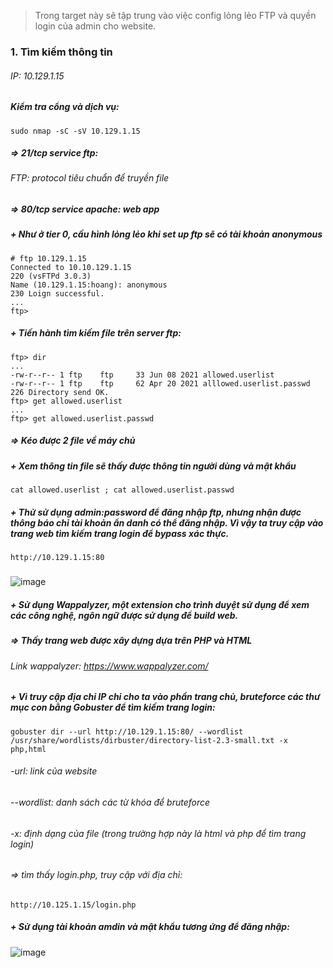 > Trong target này sẽ tập trung vào việc config lỏng lẻo FTP và quyền login của admin cho website.
### 1. Tìm kiếm thông tin 
###### IP: 10.129.1.15
##### Kiểm tra cổng và dịch vụ:
` sudo nmap -sC -sV 10.129.1.15 `
##### => 21/tcp service ftp: 
###### FTP: protocol tiêu chuẩn để truyền file
##### => 80/tcp service apache: web app
##### + Như ở tier 0, cấu hình lỏng lẻo khi set up ftp sẽ có tài khoản *anonymous* 
```
# ftp 10.129.1.15
Connected to 10.10.129.1.15
220 (vsFTPd 3.0.3)
Name (10.129.1.15:hoang): anonymous
230 Loign successful.
...
ftp>
```
##### + Tiến hành tìm kiếm file trên server ftp:
```
ftp> dir
...
-rw-r--r-- 1 ftp    ftp     33 Jun 08 2021 allowed.userlist
-rw-r--r-- 1 ftp    ftp     62 Apr 20 2021 alllowed.userlist.passwd
226 Directory send OK.
ftp> get allowed.userlist
...
ftp> get allowed.userlist.passwd
```
##### => Kéo được 2 file về máy chủ
##### + Xem thông tin file sẽ thấy được thông tin người dùng và mật khẩu
` cat allowed.userlist ; cat allowed.userlist.passwd `
##### + Thử sử dụng *admin:password* để đăng nhập ftp, nhưng nhận được thông báo *chỉ tài khoản ẩn danh có thể đăng nhập*. Vì vậy ta truy cập vào trang web tìm kiếm trang login để bypass xác thực.
` http://10.129.1.15:80 `
#####
![image](https://github.com/WildSaul/HTB_StartingPoint_FreeMachines_AllTiers/assets/155133173/6c3239aa-4a1f-490e-a0e0-6c1d530b4ba5)
##### + Sử dụng Wappalyzer, *một extension cho trình duyệt sử dụng để xem các công nghệ, ngôn ngữ được sử dụng để build web*.
##### => Thấy trang web được xây dựng dựa trên PHP và HTML
###### Link wappalyzer: https://www.wappalyzer.com/
##### + Vì truy cập địa chỉ IP chỉ cho ta vào phần trang chủ, bruteforce các thư mục con bằng Gobuster để tìm kiếm trang login:
` gobuster dir --url http://10.129.1.15:80/ --wordlist /usr/share/wordlists/dirbuster/directory-list-2.3-small.txt -x php,html `
###### -url: link của website
###### --wordlist: danh sách các từ khóa để bruteforce
###### -x: định dạng của file (trong trường hợp này là html và php để tìm trang login)
###### => tìm thấy login.php, truy cập với địa chỉ:
` http://10.125.1.15/login.php `
##### + Sử dụng tài khoản amdin và mật khẩu tương ứng để đăng nhập: 
![image](https://github.com/WildSaul/HTB_StartingPoint_FreeMachines_AllTiers/assets/155133173/e051dc2a-3932-4e03-9e01-cbbac6953599)
